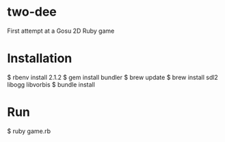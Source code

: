 # two-dee
First attempt at a Gosu 2D Ruby game

# Installation
$ rbenv install 2.1.2
$ gem install bundler
$ brew update
$ brew install sdl2 libogg libvorbis
$ bundle install

# Run
$ ruby game.rb

